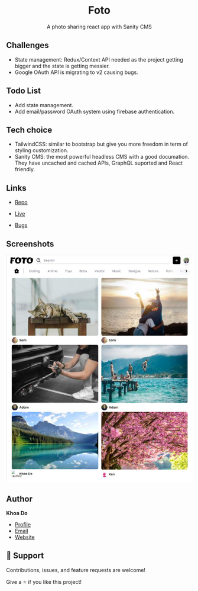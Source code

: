 <h1 align="center">Foto</h1>

<p align="center">A photo sharing react app with Sanity CMS</p>

## Challenges

- State management: Redux/Context API needed as the project getting bigger and the state is getting messier.
- Google OAuth API is migrating to v2 causing bugs.

## Todo List

- Add state management.
- Add email/password OAuth system using firebase authentication.

## Tech choice

- TailwindCSS: similar to bootstrap but give you more freedom in term of styling customization.
- Sanity CMS: the most powerful headless CMS with a good documation. They have uncached and cached APIs, GraphQL suported and React friendly.

## Links

- [Repo](https://github.com/khoadodk/foto '<project-name> Repo')

- [Live](<Homepage url> 'Live View')

- [Bugs](https://github.com/khoadodk/foto/issues 'Issues Page')

## Screenshots

![Home Page](screenshot.png 'Home Page')

## Author

**Khoa Do**

- [Profile](https://github.com/khoadodk 'Khoa Do')
- [Email](mailto:khoado.dk@gmail.com 'Hi!')
- [Website](https://khoado.dev 'Welcome')

## 🤝 Support

Contributions, issues, and feature requests are welcome!

Give a ⭐️ if you like this project!
